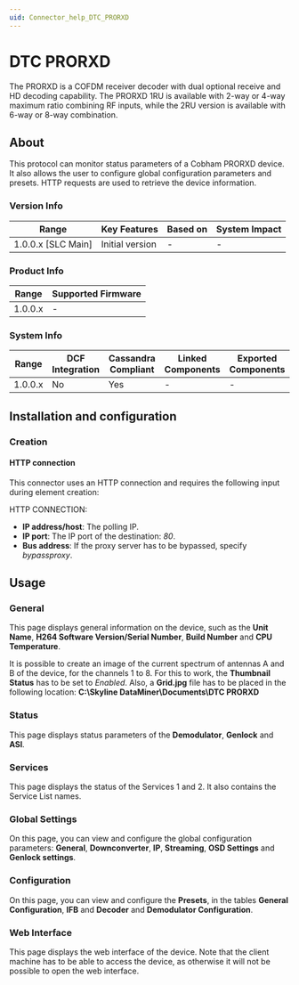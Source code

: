 ```yaml
---
uid: Connector_help_DTC_PRORXD
---
```


# DTC PRORXD

The PRORXD is a COFDM receiver decoder with dual optional receive and HD decoding capability. The PRORXD 1RU is available with 2-way or 4-way maximum ratio combining RF inputs, while the 2RU version is available with 6-way or 8-way combination.

## About

This protocol can monitor status parameters of a Cobham PRORXD device. It also allows the user to configure global configuration parameters and presets.
HTTP requests are used to retrieve the device information.

### Version Info

| Range                | Key Features     | Based on     | System Impact     |
|----------------------|------------------|--------------|-------------------|
| 1.0.0.x [SLC Main]   | Initial version  | -            | -                 |

### Product Info

| Range     | Supported Firmware     |
|-----------|------------------------|
| 1.0.0.x   | -                      |

### System Info

| Range     | DCF Integration     | Cassandra Compliant     | Linked Components     | Exported Components     |
|-----------|---------------------|-------------------------|-----------------------|-------------------------|
| 1.0.0.x   | No                  | Yes                     | -                     | -                       |

## Installation and configuration

### Creation

#### HTTP connection

This connector uses an HTTP connection and requires the following input during element creation:

HTTP CONNECTION:

- **IP address/host**: The polling IP.
- **IP port**: The IP port of the destination: *80*.
- **Bus address**: If the proxy server has to be bypassed, specify *bypassproxy*.

## Usage

### General

This page displays general information on the device, such as the **Unit Name**, **H264 Software Version/Serial Number**, **Build Number** and **CPU Temperature**.

It is possible to create an image of the current spectrum of antennas A and B of the device, for the channels 1 to 8. For this to work, the **Thumbnail Status** has to be set to *Enabled*. Also, a **Grid.jpg** file has to be placed in the following location: **C:\Skyline DataMiner\Documents\DTC PRORXD**

### Status

This page displays status parameters of the **Demodulator**, **Genlock** and **ASI**.

### Services

This page displays the status of the Services 1 and 2. It also contains the Service List names.

### Global Settings

On this page, you can view and configure the global configuration parameters: **General**, **Downconverter**, **IP**, **Streaming**, **OSD Settings** and **Genlock settings**.

### Configuration

On this page, you can view and configure the **Presets**, in the tables **General Configuration**, **IFB** and **Decoder** and **Demodulator Configuration**.

### Web Interface

This page displays the web interface of the device. Note that the client machine has to be able to access the device, as otherwise it will not be possible to open the web interface.
